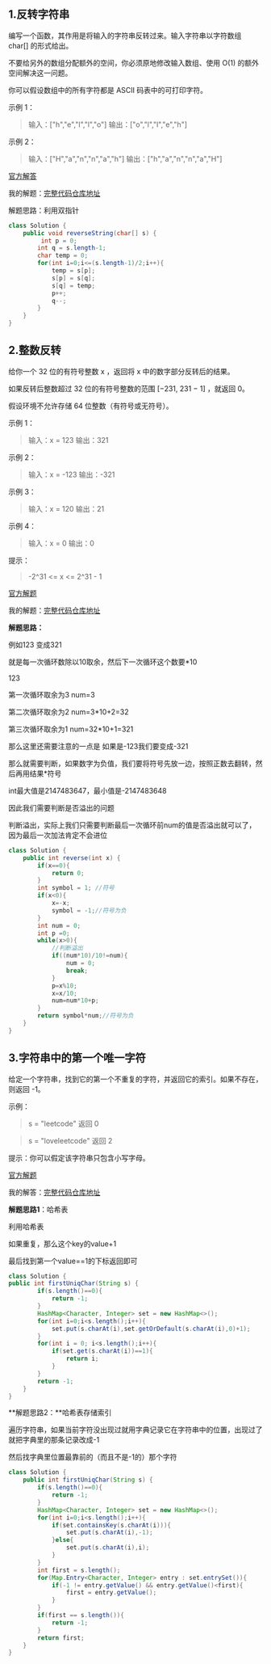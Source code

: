 ## 1.反转字符串

编写一个函数，其作用是将输入的字符串反转过来。输入字符串以字符数组 char[] 的形式给出。

不要给另外的数组分配额外的空间，你必须原地修改输入数组、使用 O(1) 的额外空间解决这一问题。

你可以假设数组中的所有字符都是 ASCII 码表中的可打印字符。

示例 1：

> 输入：["h","e","l","l","o"]
> 输出：["o","l","l","e","h"]

示例 2：

> 输入：["H","a","n","n","a","h"]
> 输出：["h","a","n","n","a","H"]

[官方解答](https://leetcode-cn.com/problems/reverse-string/solution/fan-zhuan-zi-fu-chuan-by-leetcode-solution/)

我的解题：[完整代码仓库地址](https://github.com/IsMrChen/algorithmCode/blob/master/src/main/java/com/algorithm/string/RotateString.java)

解题思路：利用双指针

```java
class Solution {
    public void reverseString(char[] s) {
         int p = 0;
        int q = s.length-1;
        char temp = 0;
        for(int i=0;i<=(s.length-1)/2;i++){
            temp = s[p];
            s[p] = s[q];
            s[q] = temp;
            p++;
            q--;
        }
    }
}
```

## 2.整数反转

给你一个 32 位的有符号整数 x ，返回将 x 中的数字部分反转后的结果。

如果反转后整数超过 32 位的有符号整数的范围 [−231,  231 − 1] ，就返回 0。

假设环境不允许存储 64 位整数（有符号或无符号）。


示例 1：

> 输入：x = 123
> 输出：321

示例 2：

> 输入：x = -123
> 输出：-321

示例 3：

> 输入：x = 120
> 输出：21

示例 4：

> 输入：x = 0
> 输出：0


提示：

> -2^31 <= x <= 2^31 - 1

[官方解题](https://leetcode-cn.com/problems/reverse-integer/solution/zheng-shu-fan-zhuan-by-leetcode/)

我的解题：[完整代码仓库地址](https://github.com/IsMrChen/algorithmCode/blob/master/src/main/java/com/algorithm/string/IntegerInversion.java)

**解题思路：**

例如123 变成321

就是每一次循环数除以10取余，然后下一次循环这个数要*10

123

第一次循环取余为3  num=3

第二次循环取余为2  num=3*10+2=32

第三次循环取余为1  num=32*10+1=321

那么这里还需要注意的一点是 如果是-123我们要变成-321

那么就需要判断，如果数字为负值，我们要将符号先放一边，按照正数去翻转，然后再用结果*符号

int最大值是2147483647，最小值是-2147483648

因此我们需要判断是否溢出的问题

判断溢出，实际上我们只需要判断最后一次循环前num的值是否溢出就可以了，因为最后一次加法肯定不会进位

```java
class Solution {
    public int reverse(int x) {
        if(x==0){
            return 0;
        }
        int symbol = 1; //符号
        if(x<0){
            x=-x;
            symbol = -1;//符号为负
        }
        int num = 0;
        int p =0;
        while(x>0){
            //判断溢出
            if((num*10)/10!=num){
                num = 0;
                break;
            }
            p=x%10;
            x=x/10;
            num=num*10+p;
        }
        return symbol*num;//符号为负
    }
}
```

## 3.字符串中的第一个唯一字符

给定一个字符串，找到它的第一个不重复的字符，并返回它的索引。如果不存在，则返回 -1。

示例：

> s = "leetcode"
> 返回 0

> s = "loveleetcode"
> 返回 2

提示：你可以假定该字符串只包含小写字母。

[官方解题](https://leetcode-cn.com/problems/first-unique-character-in-a-string/solution/zi-fu-chuan-zhong-de-di-yi-ge-wei-yi-zi-x9rok/)

我的解答：[完整代码仓库地址](https://github.com/IsMrChen/algorithmCode/blob/master/src/main/java/com/algorithm/string/FirstOnlyString.java)

**解题思路1**：哈希表

利用哈希表

如果重复，那么这个key的value+1

最后找到第一个value==1的下标返回即可

```java
class Solution {
public int firstUniqChar(String s) {
        if(s.length()==0){
            return -1;
        }
        HashMap<Character, Integer> set = new HashMap<>();
        for(int i=0;i<s.length();i++){
            set.put(s.charAt(i),set.getOrDefault(s.charAt(i),0)+1);
        }
        for(int i = 0; i<s.length();i++){
            if(set.get(s.charAt(i))==1){
                return i;
            }
        }
        return -1;
    }
}
```

**解题思路2：**哈希表存储索引

遍历字符串，如果当前字符没出现过就用字典记录它在字符串中的位置，出现过了就把字典里的那条记录改成-1

然后找字典里位置最靠前的（而且不是-1的）那个字符

```java
class Solution {
    public int firstUniqChar(String s) {
        if(s.length()==0){
            return -1;
        }
        HashMap<Character, Integer> set = new HashMap<>();
        for(int i=0;i<s.length();i++){
            if(set.containsKey(s.charAt(i))){
                set.put(s.charAt(i),-1);
            }else{
                set.put(s.charAt(i),i);
            }
        }
        int first = s.length();
        for(Map.Entry<Character, Integer> entry : set.entrySet()){
            if(-1 != entry.getValue() && entry.getValue()<first){
                first = entry.getValue();
            }
        }
        if(first == s.length()){
            return -1;
        }
        return first;
    }
}
```

